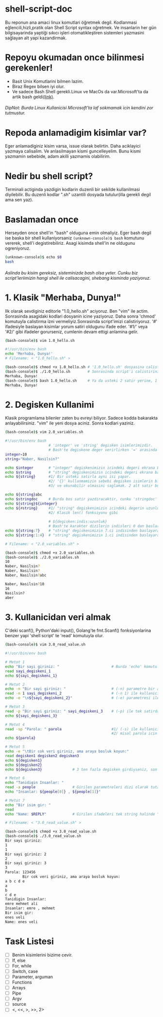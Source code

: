 # shell-script-doc
Bu reponun ana amaci linux komutlari öğretmek degil. Kodlanmasi eğlencili,hizli,pratik olan Shell Script syntax oğretmek.
Ve insanlarin her gün bilgisayarinda yaptiği sıkıcı işleri otomatikleştiren sistemleri yazmasini sağlayan alt yapi kazandirmak.

# Repoyu okumadan once bilinmesi gerekenler!
<ul>
  <li>Basit Unix Komutlarini bilmen lazim.</li>
  <li>Biraz Regex bilsen iyi olur.</li>
  <li>Ve sadece Bash Shell gerekli.Linux ve MacOs da var.Microsoft'ta da artik bash geldi<a href="https://www.howtogeek.com/249966/how-to-install-and-use-the-linux-bash-shell-on-windows-10/">(link)</a>.</li>
</ul>

<h6>DipNot: Burda Linux Kullanicisi Microsoft'ta laf sokmamak icin kendini zor tutmustur.</h6>

# Repoda anlamadigim kisimlar var?
 Eger anlamadiginiz kisim varsa, issue olarak belirtin. Daha aciklayici yazmaya calisalim.
 Ve anlasilmayan kismi guncelleyelim. Bunu kismi yazmamin sebebide, adam akilli yazmamis olabilirim.

# Nedir bu shell script?
Terminali actiginda yazdigin kodlarin duzenli bir sekilde kullanilmasi diyilebilir.
Bu duzenli kodlar ".sh" uzantili dosyada tutulur(illa gerekli degil ama sen yaz).

# Baslamadan once
<p>Herseyden once shell'in "bash" olduguna emin olmaliyiz. Eger bash degil ise baska bir shell kullaniyorsaniz <code>(unknown-console)$ bash</code> komutunu vererek, shell'i degistirebiliriz. Asagi kisimda shell'in ne oldugunu ogreniyoruz.</p>

```bash
(unknown-console)$ echo $0
bash
```

<h6>Aslinda bu kisim gereksiz, sisteminizde bash olsa yeter. Cunku biz script'leriimizin hangi shell ile calisacagini, shebang kisminda yaziyoruz.</h6>

# 1. Klasik "Merhaba, Dunya!"
<p>Ilk olarak sevdiginiz editorle "1.0_hello.sh" aciyoruz. Ben "vim" ile actim. Sonrasinda asagidaki kodlari dosyanin icine yaziyoruz. Daha sonra 'chmod' komutuyla calistirma izni vermeliyiz.Sonrasinda script'imizi calistiriyoruz. '#' ifadesiyle baslayan kisimlar yorum satiri oldugunu ifade eder. '#1/' veya '#2/' gibi ifadeler gorurseniz, cumlenin devam ettigi anlamina gelir.</p>

```bash
(bash-console)$ vim 1.0_hello.sh
```

```bash
#!/usr/bin/env bash
echo 'Merhaba, Dunya!'
# Filename: < "1.0_hello.sh" >
```

```bash
(bash-console)$ chmod +x 1.0_hello.sh # '1.0_hello.sh' dosyasina calistirma hakki veriyoruz.
(bash-console)$ ./1.0_hello.sh        # Sonrasinda script'i calistiriniz.
Merhaba, Dunya!
(bash-console)$ bash 1.0_hello.sh     # Ya da usteki 2 satir yerine, 1 satirda script'i calistirabilirsiniz.
Merhaba, Dunya!
```

# 2. Degisken Kullanimi
<p>Klasik programlama bilenler zaten bu evreyi biliyor. Sadece kodda bakarakta anlayabilirsiniz. "vim" ile yeni dosya aciniz. Sonra kodlari yaziniz.</p>

```bash
(bash-console)$ vim 2.0_variables.sh
```

```bash
#!/usr/bin/env bash
                    # 'integer' ve 'string' degisken isimlerimizdir.
                    # Bash'te degiskene deger verirlirken '=' arasinda bosluk olmamali.
integer=10
string="Naber, Nasilsin?"

echo $integer       # "integer" degiskenimizin icindeki degeri ekrana basar.
echo $string        # "string" degiskenimizin icindeki degeri ekrana basar.
echo ${string}      #1/ Bir usteki satirla ayni isi yapar.
                    #2/ '{}' kullanmamizin sebebi degisken isimlerin birbirine girmesi onlemek
                    #3/ ve okunabilir olmasini saglamak. 2 alt satir bu duruma ornektir

echo ${string}abc
echo $stringdoc     # Burda bos satir yazdiracaktir, cunku 'stringdoc' diye bir degisken yok.
echo ${string}${integer}
echo ${#string}     #1/ "string" degiskenimizin icindeki degerin uzunlugunu ekrana basar.
                    #2/ Klasik len() fonksiyonu gibi
                    
                    # ${degisken:indis:uzunluk}
                    # Bash'te karakter dizilerin indisleri 0 dan baslar.
echo ${string:7}    # "string" degiskenimizin 7.ci indisinden baslayarak yazdirir.
echo ${string:1:4}  # "string" degiskenimizin 1.ci indisinden baslayarak, 4 birim uzunlugunda karakter dizisi yazdirir.

# Filename: < "2.0_variables.sh" >
```

```bash
(bash-console)$ chmod +x 2.0_variables.sh
(bash-console)$ ./2.0_variables.sh
10
Naber, Nasilsin?
Naber, Nasilsin?
Naber, Nasilsin?abc

Naber, Nasilsin?10
16
Nasilsin?
aber
```

# 3. Kullanicidan veri almak
<p>C'deki scanf(), Python'daki input(), Golang'te fmt.Scanf() fonksiyonlarina benzer yapi 'shell script' te 'read' komutuyla olur.</p>

```bash
(bash-console)$ vim 3.0_read_value.sh
```

```bash
#!/usr/bin/env bash

# Metot 1
echo "Bir sayi giriniz: "                        # Burda 'echo' komutu otomatik bir alt satira gecer.
read sayi_degiskeni_1
echo ${sayi_degiskeni_1}

# Metot 2
echo -n "Bir sayi giriniz: "                     # (-n) parametre bir alt satira gecmeyi onler.
read -n 1 sayi_degiskeni_2                       # (-n 1) ile kullanicidan sadece bir karakter alir.
echo -e "\n${sayi_degiskeni_2}"                  # (-e) parametresi ile \n,\t.. gibi ifadelere izin verir.

# Metot 3
read -p "Bir sayi giriniz: " sayi_degiskeni_3    # (-p) ile tek satirda kullanicidan veri alma
echo ${sayi_degiskeni_3}

# Metot 4
read -sp "Parola: " parola                       #1/ (-s) ile kullanicinin girdigi veriyi gizler,
                                                 #2/ misal parola icin kullanilir.
echo ${parola}

# Metot 5
echo -e "\tBir cok veri giriniz, ama araya bosluk koyun:"  
read degisken1 degisken2 degisken3
echo ${degisken1}
echo ${degisken2}
echo ${degisken3}              # 3 ten fazla degisken girdiyseniz, son degiskenlerin hepsi burda toplanir.

# Metot 6
echo "Tanidigin Insanlar: "
read -a people                 # Girilen parametreleri dizi olarak tutabilirsin.
echo "Insanlar: ${people[0]} , ${people[1]}"

# Metot 7
echo "Bir isim gir: "
read
echo "Name: $REPLY"            # Girilen ifadeleri tek string halinde "$REPLY" ozel degiskenin de tutar.

# Filename: < "3.0_read_value.sh" >
```

```bash
(bash-console)$ chmod +x 3.0_read_value.sh
(bash-console)$ ./3.0_read_value.sh
Bir sayi giriniz:
1
1
Bir sayi giriniz: 2
2
Bir sayi giriniz: 3
3
Parola: 123456
        Bir cok veri giriniz, ama araya bosluk koyun:
a b c d e
a
b
c d e
Tanidigin Insanlar:
emre mehmet ali
Insanlar: emre , mehmet
Bir isim gir:
enes veli
Name: enes veli
```


# Task Listesi
- [ ] Benim kisimlerini bizime cevir.
- [ ] If, else
- [ ] For, while
- [ ] Switch, case
- [ ] Parameter, arguman
- [ ] Functions
- [ ] Arrays
- [ ] Pipe
- [ ] Argv
- [ ] source
- [ ] <, <<, >, >>, 2>
